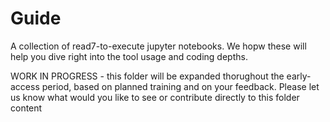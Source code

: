 # Guide

A collection of read7-to-execute jupyter notebooks. We hopw these will help you dive right into the tool usage and coding depths.

WORK IN PROGRESS - this folder will be expanded thorughout the early-access period, based on planned training and on your feedback. Please let us know what would you like to see or contribute directly to this folder content